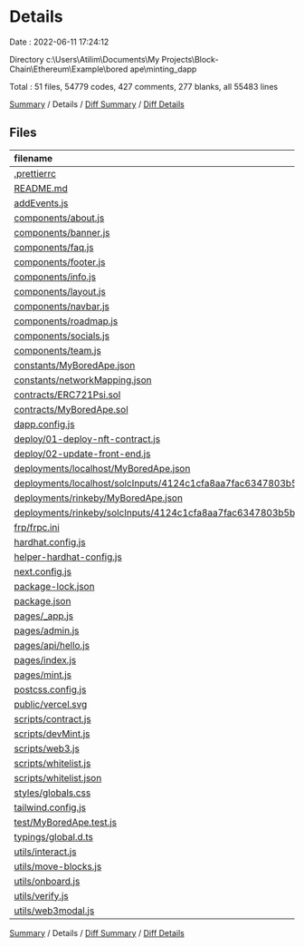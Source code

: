# Details

Date : 2022-06-11 17:24:12

Directory c:\\Users\\Atilim\\Documents\\My Projects\\Block-Chain\\Ethereum\\Example\\bored ape\\minting_dapp

Total : 51 files,  54779 codes, 427 comments, 277 blanks, all 55483 lines

[Summary](results.md) / Details / [Diff Summary](diff.md) / [Diff Details](diff-details.md)

## Files
| filename | language | code | comment | blank | total |
| :--- | :--- | ---: | ---: | ---: | ---: |
| [.prettierrc](/.prettierrc) | JSON | 9 | 0 | 1 | 10 |
| [README.md](/README.md) | Markdown | 12 | 0 | 4 | 16 |
| [addEvents.js](/addEvents.js) | JavaScript | 64 | 90 | 9 | 163 |
| [components/about.js](/components/about.js) | JavaScript | 23 | 0 | 1 | 24 |
| [components/banner.js](/components/banner.js) | JavaScript | 11 | 0 | 1 | 12 |
| [components/faq.js](/components/faq.js) | JavaScript | 49 | 0 | 0 | 49 |
| [components/footer.js](/components/footer.js) | JavaScript | 110 | 0 | 2 | 112 |
| [components/info.js](/components/info.js) | JavaScript | 22 | 0 | 1 | 23 |
| [components/layout.js](/components/layout.js) | JavaScript | 16 | 0 | 2 | 18 |
| [components/navbar.js](/components/navbar.js) | JavaScript | 383 | 0 | 10 | 393 |
| [components/roadmap.js](/components/roadmap.js) | JavaScript | 182 | 0 | 4 | 186 |
| [components/socials.js](/components/socials.js) | JavaScript | 83 | 0 | 0 | 83 |
| [components/team.js](/components/team.js) | JavaScript | 275 | 0 | 4 | 279 |
| [constants/MyBoredApe.json](/constants/MyBoredApe.json) | JSON | 1 | 0 | 0 | 1 |
| [constants/networkMapping.json](/constants/networkMapping.json) | JSON | 1 | 0 | 0 | 1 |
| [contracts/ERC721Psi.sol](/contracts/ERC721Psi.sol) | Solidity | 385 | 186 | 62 | 633 |
| [contracts/MyBoredApe.sol](/contracts/MyBoredApe.sol) | Solidity | 295 | 46 | 35 | 376 |
| [dapp.config.js](/dapp.config.js) | JavaScript | 13 | 0 | 3 | 16 |
| [deploy/01-deploy-nft-contract.js](/deploy/01-deploy-nft-contract.js) | JavaScript | 48 | 4 | 5 | 57 |
| [deploy/02-update-front-end.js](/deploy/02-update-front-end.js) | JavaScript | 41 | 0 | 5 | 46 |
| [deployments/localhost/MyBoredApe.json](/deployments/localhost/MyBoredApe.json) | JSON | 1,421 | 0 | 0 | 1,421 |
| [deployments/localhost/solcInputs/4124c1cfa8aa7fac6347803b5b9cd6d2.json](/deployments/localhost/solcInputs/4124c1cfa8aa7fac6347803b5b9cd6d2.json) | JSON | 86 | 0 | 0 | 86 |
| [deployments/rinkeby/MyBoredApe.json](/deployments/rinkeby/MyBoredApe.json) | JSON | 1,421 | 0 | 0 | 1,421 |
| [deployments/rinkeby/solcInputs/4124c1cfa8aa7fac6347803b5b9cd6d2.json](/deployments/rinkeby/solcInputs/4124c1cfa8aa7fac6347803b5b9cd6d2.json) | JSON | 86 | 0 | 0 | 86 |
| [frp/frpc.ini](/frp/frpc.ini) | Ini | 8 | 0 | 0 | 8 |
| [hardhat.config.js](/hardhat.config.js) | JavaScript | 99 | 17 | 5 | 121 |
| [helper-hardhat-config.js](/helper-hardhat-config.js) | JavaScript | 39 | 0 | 3 | 42 |
| [next.config.js](/next.config.js) | JavaScript | 14 | 1 | 3 | 18 |
| [package-lock.json](/package-lock.json) | JSON | 48,400 | 0 | 1 | 48,401 |
| [package.json](/package.json) | JSON | 72 | 0 | 1 | 73 |
| [pages/_app.js](/pages/_app.js) | JavaScript | 15 | 0 | 5 | 20 |
| [pages/admin.js](/pages/admin.js) | JavaScript | 7 | 0 | 1 | 8 |
| [pages/api/hello.js](/pages/api/hello.js) | JavaScript | 3 | 1 | 2 | 6 |
| [pages/index.js](/pages/index.js) | JavaScript | 62 | 0 | 5 | 67 |
| [pages/mint.js](/pages/mint.js) | JavaScript | 292 | 0 | 33 | 325 |
| [postcss.config.js](/postcss.config.js) | JavaScript | 6 | 0 | 1 | 7 |
| [public/vercel.svg](/public/vercel.svg) | XML | 4 | 0 | 0 | 4 |
| [scripts/contract.js](/scripts/contract.js) | JavaScript | 4 | 0 | 1 | 5 |
| [scripts/devMint.js](/scripts/devMint.js) | JavaScript | 31 | 1 | 3 | 35 |
| [scripts/web3.js](/scripts/web3.js) | JavaScript | 3 | 0 | 2 | 5 |
| [scripts/whitelist.js](/scripts/whitelist.js) | JavaScript | 21 | 2 | 3 | 26 |
| [scripts/whitelist.json](/scripts/whitelist.json) | JSON | 7 | 0 | 0 | 7 |
| [styles/globals.css](/styles/globals.css) | CSS | 75 | 0 | 11 | 86 |
| [tailwind.config.js](/tailwind.config.js) | JavaScript | 5 | 56 | 1 | 62 |
| [test/MyBoredApe.test.js](/test/MyBoredApe.test.js) | JavaScript | 194 | 0 | 4 | 198 |
| [typings/global.d.ts](/typings/global.d.ts) | TypeScript | 0 | 1 | 0 | 1 |
| [utils/interact.js](/utils/interact.js) | JavaScript | 129 | 4 | 17 | 150 |
| [utils/move-blocks.js](/utils/move-blocks.js) | JavaScript | 22 | 0 | 4 | 26 |
| [utils/onboard.js](/utils/onboard.js) | JavaScript | 40 | 18 | 4 | 62 |
| [utils/verify.js](/utils/verify.js) | JavaScript | 20 | 0 | 3 | 23 |
| [utils/web3modal.js](/utils/web3modal.js) | JavaScript | 170 | 0 | 15 | 185 |

[Summary](results.md) / Details / [Diff Summary](diff.md) / [Diff Details](diff-details.md)